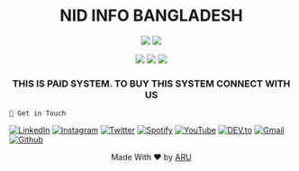 <!-- CIRCLE_TOOLS -->
<!-- CODED BY ARU -->

<div align="center" >
  <h1>NID INFO BANGLADESH</h1>
</div>
<p align="center">
  <img src="https://img.shields.io/badge/Version-1.1.2-orange?style=for-the-badge">
  <img src="https://img.shields.io/github/license/Aru-Ofc-git/NID_INFO?style=for-the-badge">
</p>

<p align="center">
  <img src="https://img.shields.io/badge/Author-ARU-green?style=flat-square">
  <img src="https://img.shields.io/badge/Open%20Source-NO-green?style=flat-square">
  <img src="https://img.shields.io/badge/Written%20In-Python-green?style=flat-square">
</p>

<div align="center" >
  <h3>  THIS IS PAID SYSTEM. TO BUY THIS SYSTEM CONNECT WITH US  </h3>
</div>

`` 📡 Get in Touch `` 
<br>

<a href="https://www.facebook.com/Aru.Ofc" target="_blank"><img src="https://img.shields.io/badge/FACEBOOK-4267B2.svg?&style=flat-square&logo=facebook&logoColor=white" alt="LinkedIn"></a>
<a href="https://www.instagram.com/Aru.Ofc.Ins" target="_blank"><img src="https://img.shields.io/badge/Instagram-%23E4405F.svg?&style=flat-square&logo=instagram&logoColor=white" alt="Instagram"></a>
<a href="https://twitter.com/aru_ofc_twiter" target="_blank"><img src="https://img.shields.io/badge/Twitter-%231DA1F2.svg?&style=flat-square&logo=twitter&logoColor=white" alt="Twitter"></a>
<a href="https://open.spotify.com/user/rwvotqr02yuzpyfmkkri3b5k1?si=X4sohjMTTCmIMuniDJ5ECA&utm_source=copy-link" target="_blank"><img src="https://img.shields.io/badge/Spotify-%231ED760.svg?&style=flat-square&logo=spotify&logoColor=white" alt="Spotify"></a>
<a href="https://www.youtube.com/c/ARULyrics1" target="_blank"><img src="https://img.shields.io/badge/YouTube-FF0000.svg?&style=flat-square&logo=youtube&logoColor=white" alt="YouTube"></a>
<a href="https://dev.to/aruofc" target="_blank"><img src="https://img.shields.io/badge/DEV-%230A0A0A.svg?&style=flat-square&logo=DEV.to&logoColor=white" alt="DEV.to"></a>
<a href="mailto: arifulislam275m.com" target="_blank"><img src="https://img.shields.io/badge/Email-BB001B.svg?&style=flat-square&logo=gmail&logoColor=white" alt="Gmail"></a>
<a href="https://github.com/Aru-Ofc-git" target="_blank"><img src="https://img.shields.io/badge/GitHub-171515.svg?&style=flat-square&logo=github&logoColor=white" alt="Github"></a>



<p align="center">Made With ❤️ by <a href="https://www.facebook.com/Siillent.Killer.Arman">ARU</a> </p>




